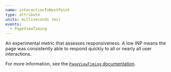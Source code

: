 ```yaml
---
name: interactionToNextPaint
type: attribute
units: milliseconds (ms)
events:
  - PageViewTiming
---
```


An experimental metric that assesses responsiveness. A low INP means the page was consistently able to respond quickly to all or nearly all user interactions.

For more information, see the [`PageViewTiming` documentation](https://docs.newrelic.com/docs/browser/new-relic-browser/page-load-timing-resources/pageviewtiming-async-or-dynamic-page-details/#interactivity-metrics).
